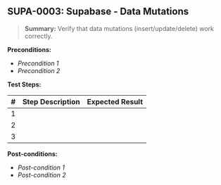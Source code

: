 ## **SUPA-0003:** Supabase - Data Mutations  

> **Summary:** Verify that data mutations (insert/update/delete) work correctly.  <br>

**Preconditions:** 

- _Precondition 1_ 
- _Precondition 2_ 

**Test Steps:** 

| \# | Step Description | Expected Result   | 
|----|------------------|-------------------| 
| 1  |                  |                   | 
| 2  |                  |                   | 
| 3  |                  |                   |  

**Post-conditions:**  

- _Post-condition 1_ 
- _Post-condition 2_ 

